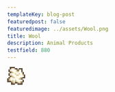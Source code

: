 ```yaml
---
templateKey: blog-post
featuredpost: false
featuredimage: ../assets/Wool.png
title: Wool
description: Animal Products
testfield: 880
---
```

![Wool](../assets/Wool.png)